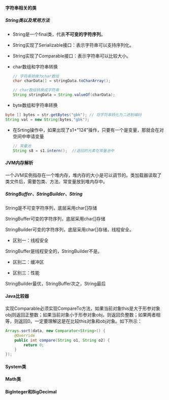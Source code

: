 #### 字符串相关的类

##### String类以及常用方法

+   String是一个final类，代表**不可变的字符序列**。

+   String实现了Serializable接口：表示字符串可以支持序列化。

+   String实现了Comparable接口：表示字符串可以比较大小。

+   char数组和字符串转换

    ```java
    // 字符串转换为char数组
    char charData[] = stringData.toCharArray();
    
    // char数组转换成字符串
    String stringData = String.valueOf(charData);
    ```

+   byte数组和字符串转换

```java
byte [] bytes = str.getBytes("gbk"); // 将字符串转化为二进制编码
String val = new String(bytes,"gbk");
```



+   在Srting操作中，如果出现了s1+"124"操作，只要有一个是变量，那就会在对空间中申请变量

    ```java
    // 常量池
    String s8 = s1.intern();  //返回的元素在常量池中
    ```


#### JVM内存解析

一个JVM实例指存在一个堆内存，堆内存的大小是可以调节的。类加载器读取了类文件后，需要包类、方法、常变量放到堆内存中。



##### StringBuffer、StringBuilder、String

String是不可变字符序列，底层采用char[]存储

StringBuffer可变的字符序列，底层采用char[]存储

StringBuilder可变的字符序列，底层采用char[]存储，线程安全。

+   区别一：线程安全

StringBuffer是线程安全的，StringBuilder不是。

+   区别二：缓冲区



+   区别三：性能

StringBuilder最优，StringBuffer次之，String最后



#### Java比较器

实现Comparable必须实现CompareTo方法，如果当前对象this是大于形参对象obj则返回正整数；如果当前对象小于形参对象obj，则返回负整数；如果两者相等，则返回0。一定要理解这是在比较this对象和obj对象。如下所示：

```java
Arrays.sort(data, new Comparator<String>() {
    @Override
    public int compare(String o1, String o2) {
        return 0;
    }
});
```



#### System类





#### Math类





#### BigInteger和BigDecimal



